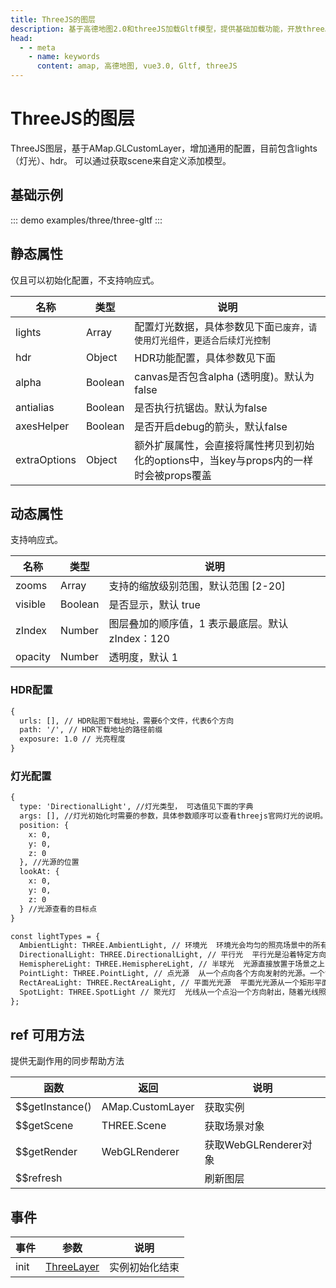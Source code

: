 ```yaml
---
title: ThreeJS的图层
description: 基于高德地图2.0和threeJS加载Gltf模型，提供基础加载功能，开放threeJS对象用于后续细致操作
head:
  - - meta
    - name: keywords
      content: amap, 高德地图, vue3.0, Gltf, threeJS
---
```


# ThreeJS的图层
ThreeJS图层，基于AMap.GLCustomLayer，增加通用的配置，目前包含lights（灯光）、hdr。
可以通过获取scene来自定义添加模型。

## 基础示例

::: demo
examples/three/three-gltf
:::

## 静态属性
仅且可以初始化配置，不支持响应式。

名称 | 类型 | 说明
---|---|---|
lights  | Array | 配置灯光数据，具体参数见下面`已废弃，请使用灯光组件，更适合后续灯光控制`
hdr | Object | HDR功能配置，具体参数见下面
alpha | Boolean | canvas是否包含alpha (透明度)。默认为 false
antialias | Boolean | 是否执行抗锯齿。默认为false
axesHelper | Boolean | 是否开启debug的箭头，默认false
extraOptions | Object | 额外扩展属性，会直接将属性拷贝到初始化的options中，当key与props内的一样时会被props覆盖

## 动态属性
支持响应式。

名称 | 类型 | 说明
---|---|---|
zooms | Array | 支持的缩放级别范围，默认范围 [2-20]
visible | Boolean | 是否显示，默认 true
zIndex | Number | 图层叠加的顺序值，1 表示最底层。默认 zIndex：120
opacity | Number | 透明度，默认 1

### HDR配置
```html
{
  urls: [], // HDR贴图下载地址，需要6个文件，代表6个方向
  path: '/', // HDR下载地址的路径前缀
  exposure: 1.0 // 光亮程度
}
```

### 灯光配置
```html
{
  type: 'DirectionalLight', //灯光类型， 可选值见下面的字典
  args: [], //灯光初始化时需要的参数，具体参数顺序可以查看threejs官网灯光的说明。 采用 ...args 的方式进行初始化
  position: {
    x: 0,
    y: 0,
    z: 0
  }, //光源的位置
  lookAt: {
    x: 0,
    y: 0,
    z: 0
  } //光源查看的目标点
}

const lightTypes = {
  AmbientLight: THREE.AmbientLight, // 环境光  环境光会均匀的照亮场景中的所有物体
  DirectionalLight: THREE.DirectionalLight, // 平行光  平行光是沿着特定方向发射的光
  HemisphereLight: THREE.HemisphereLight, // 半球光  光源直接放置于场景之上，光照颜色从天空光线颜色渐变到地面光线颜色。
  PointLight: THREE.PointLight, // 点光源  从一个点向各个方向发射的光源。一个常见的例子是模拟一个灯泡发出的光
  RectAreaLight: THREE.RectAreaLight, // 平面光光源  平面光光源从一个矩形平面上均匀地发射光线。这种光源可以用来模拟像明亮的窗户或者条状灯光光源
  SpotLight: THREE.SpotLight // 聚光灯  光线从一个点沿一个方向射出，随着光线照射的变远，光线圆锥体的尺寸也逐渐增大
};
```

## ref 可用方法
提供无副作用的同步帮助方法

函数 | 返回 | 说明
---|---|---|
$$getInstance() | AMap.CustomLayer | 获取实例
$$getScene | THREE.Scene | 获取场景对象
$$getRender | WebGLRenderer | 获取WebGLRenderer对象
$$refresh |   | 刷新图层

## 事件

事件 | 参数             | 说明
---|----------------|---|
init | [ThreeLayer](https://github.com/yangyanggu/vue-amap/blob/dev/src/packages/ext/ThreeLayer/ThreeLayer.ts) | 实例初始化结束

